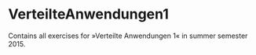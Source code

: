 # VerteilteAnwendungen1
Contains all exercises for »Verteilte Anwendungen 1« in summer semester 2015.
